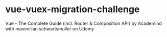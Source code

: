 # vue-vuex-migration-challenge
Vue - The Complete Guide (incl. Router &amp; Composition API) by Academind with maximilian schwartsmuller on Udemy
